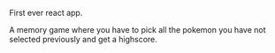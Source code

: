 First ever react app.

A memory game where you have to pick all the pokemon you have not selected previously and get a highscore.

